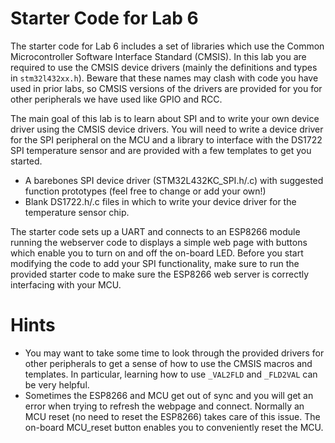 # Starter Code for Lab 6
The starter code for Lab 6 includes a set of libraries which use the Common Microcontroller Software Interface Standard (CMSIS).
In this lab you are required to use the CMSIS device drivers (mainly the definitions and types in `stm32l432xx.h`).
Beware that these names may clash with code you have used in prior labs, so CMSIS versions of the drivers are provided for you for other peripherals we have used like GPIO and RCC.

The main goal of this lab is to learn about SPI and to write your own device driver using the CMSIS device drivers.
You will need to write a device driver for the SPI peripheral on the MCU and a library to interface with the DS1722 SPI temperature sensor and are provided with a few templates to get you started.
* A barebones SPI device driver (STM32L432KC_SPI.h/.c) with suggested function prototypes (feel free to change or add your own!)
* Blank DS1722.h/.c files in which to write your device driver for the temperature sensor chip.

The starter code sets up a UART and connects to an ESP8266 module running the webserver code to displays a simple web page with buttons which enable you to turn on and off the on-board LED.
Before you start modifying the code to add your SPI functionality, make sure to run the provided starter code to make sure the ESP8266 web server is correctly interfacing with your MCU.

# Hints
* You may want to take some time to look through the provided drivers for other peripherals to get a sense of how to use the CMSIS macros and templates.
In particular, learning how to use `_VAL2FLD` and `_FLD2VAL` can be very helpful.
* Sometimes the ESP8266 and MCU get out of sync and you will get an error when trying to refresh the webpage and connect. Normally an MCU reset (no need to reset the ESP8266) takes care of this issue. The on-board MCU_reset button enables you to conveniently reset the MCU.